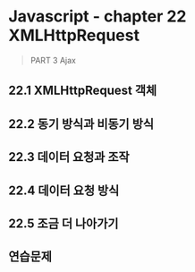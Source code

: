 # Javascript - chapter 22 XMLHttpRequest

> PART 3 Ajax

## 22.1 XMLHttpRequest 객체



## 22.2 동기 방식과 비동기 방식



## 22.3 데이터 요청과 조작



## 22.4 데이터 요청 방식



## 22.5 조금 더 나아가기



## 연습문제

